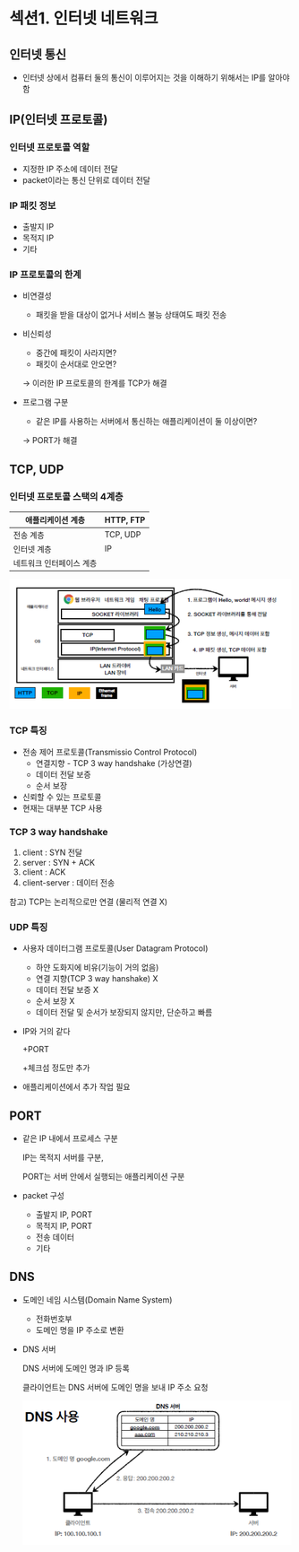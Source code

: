 # 섹션1. 인터넷 네트워크



## 인터넷 통신

- 인터넷 상에서 컴퓨터 둘의 통신이 이루어지는 것을 이해하기 위해서는 IP를 알아야 함

## IP(인터넷 프로토콜)

### 인터넷 프로토콜 역할

- 지정한 IP 주소에 데이터 전달
- packet이라는 통신 단위로 데이터 전달

### IP 패킷 정보

- 출발지 IP
- 목적지 IP
- 기타

### IP 프로토콜의 한계

- 비연결성
    - 패킷을 받을 대상이 없거나 서비스 불능 상태여도 패킷 전송
- 비신뢰성
    - 중간에 패킷이 사라지면?
    - 패킷이 순서대로 안오면?
    
    → 이러한 IP 프로토콜의 한계를 TCP가 해결
    
- 프로그램 구분
    - 같은 IP를 사용하는 서버에서 통신하는 애플리케이션이 둘 이상이면?
    
    → PORT가 해결
    

## TCP, UDP

### 인터넷 프로토콜 스택의 4계층

| 애플리케이션 계층 | HTTP, FTP |
| --- | --- |
| 전송 계층 | TCP, UDP |
| 인터넷 계층 | IP |
| 네트워크 인터페이스 계층 |  |

![Untitled](./img/section01/img1.png)

### TCP 특징

- 전송 제어 프로토콜(Transmissio Control Protocol)
    - 연결지향 - TCP 3 way handshake (가상연결)
    - 데이터 전달 보증
    - 순서 보장
- 신뢰할 수 있는 프로토콜
- 현재는 대부분 TCP 사용

### TCP 3 way handshake

1. client : SYN 전달 
2. server : SYN + ACK
3. client : ACK
4. client-server : 데이터 전송

참고) TCP는 논리적으로만 연결 (물리적 연결 X)

### UDP 특징

- 사용자 데이터그램 프로토콜(User Datagram Protocol)
    - 하얀 도화지에 비유(기능이 거의 없음)
    - 연결 지향(TCP 3 way hanshake) X
    - 데이터 전달 보증 X
    - 순서 보장 X
    - 데이터 전달 및 순서가 보장되지 않지만, 단순하고 빠름
- IP와 거의 같다
    
    +PORT
    
    +체크섬 정도만 추가
    
- 애플리케이션에서 추가 작업 필요

## PORT

- 같은 IP 내에서 프로세스 구분
    
    IP는 목적지 서버를 구분,
    
    PORT는 서버 안에서 실행되는 애플리케이션 구분
    
- packet 구성
    - 출발지 IP, PORT
    - 목적지 IP, PORT
    - 전송 데이터
    - 기타

## DNS

- 도메인 네임 시스템(Domain Name System)
    - 전화번호부
    - 도메인 명을 IP 주소로 변환
- DNS 서버
    
    DNS 서버에 도메인 명과 IP 등록
    
    클라이언트는 DNS 서버에 도메인 명을 보내 IP 주소 요청
    
    ![Untitled](./img/section01/img2.png)